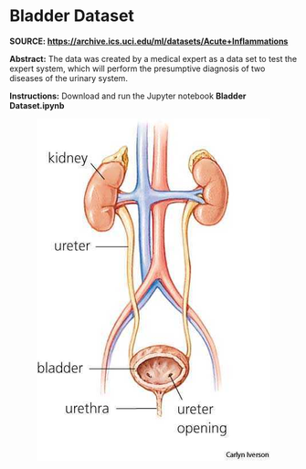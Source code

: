 # Bladder Dataset
**SOURCE: https://archive.ics.uci.edu/ml/datasets/Acute+Inflammations**

**Abstract:** The data was created by a medical expert as a data set to test 
the expert system, which will perform the presumptive diagnosis of two 
diseases of the urinary system.

**Instructions:** Download and run the Jupyter notebook **Bladder Dataset.ipynb**
<p align="center">
 <img src="bladder.jpg" title="Bladder">
</p>
